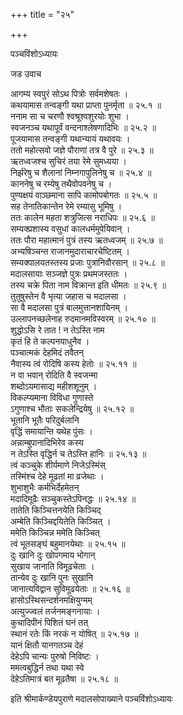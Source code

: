 +++
title = "२५"

+++

पञ्चविंशोऽध्यायः  

जड उवाच  

आगम्य स्वपुरं सोऽथ पित्रोः सर्वमशेषतः  ।  
कथयामास तन्वङ्गी यथा प्राप्ता पुनर्मृता  ॥ २५.१ ॥  
ननाम सा च चरणौ श्वश्रूश्वशुरयोः शुभा  ।  
स्वजनञ्च यथापूर्वं वन्दनाश्लेषणादिभिः  ॥ २५.२ ॥  
पूजयामास तन्वङ्गी यथान्यायं यथावयः  ।  
ततो महोत्सवो जज्ञे पौराणां तत्र वै पुरे  ॥ २५.३ ॥  
ऋतध्वजश्च सुचिरं तया रेमे सुमध्यया  ।  
निर्झरेषु च शैलानां निम्नगापुलिनेषु च  ॥ २५.४ ॥  
काननेषु च रम्येषु तथैवोपवनेषु च  ।  
पुण्यक्षयं वाञ्छमाना सापि कामोपबोगतः  ॥ २५.५ ॥  
सह तेनातिकान्तेन रेमे रम्यासु भूमिषु  ।  
ततः कालेन महता शत्रुजित्स नराधिपः  ॥ २५.६ ॥  
सम्यक्प्रशास्य वसुधां कालधर्ममुपेयिवान्  ।  
ततः पौरा महात्मानं पुत्रं तस्य ऋतध्वजम्  ॥ २५.७ ॥  
अभ्यषिञ्चन्त राजानमुदाराचारचेष्टितम्  ।  
सम्यक्पालयतस्तस्य प्रजाः पुत्रानिवौरसान्  ॥ २५.८ ॥  
मदालसायाः सञ्जज्ञे पुत्रः प्रथमजस्ततः  ।  
तस्य चक्रे पिता नाम विक्रान्त इति धीमतः  ॥ २५.९ ॥  
तुतुषुस्तेन वै भृत्या जहास च मदालसा  ।  
सा वै मदालसा पुत्रं बालमुत्तानशायिनम्  ।  
उल्लापनच्छलेनाह रुदमानमविस्वरम्  ॥ २५.१० ॥  
शुद्धोऽसि रे तात ! न तेऽस्ति नाम  
कृतं हि ते कल्पनयाधुनैव  ।  
पञ्चात्मकं देहमिदं तवैतन्  
नैवास्य त्वं रोदिषि कस्य हेतोः  ॥ २५.११ ॥  
न वा भवान् रोदिति वै स्वजन्मा  
शब्दोऽयमासाद्य महीशशूनुम्  ।  
विकल्प्यमाना विविधा गुणास्ते  
ऽगुणाश्च भौताः सकलेन्द्रियेषु  ॥ २५.१२ ॥  
भूतानि भूतैः परिदुर्बलानि  
वृद्धिं समायान्ति यथेह पुंसः  ।  
अन्नाम्बुपानादिभिरेव कस्य  
न तेऽस्ति वृद्धिर्न च तेऽस्ति हानिः  ॥ २५.१३ ॥  
त्वं कञ्चुके शीर्यमाणे निजेऽस्मिंस्  
तस्मिंश्च देहे मूढतां मा व्रजेथाः  ।  
शुभाशुभैः कर्मभिर्देहमेतन्  
मदादिमूढैः सञ्चुकस्तेऽपिनद्धः  ॥ २५.१४ ॥  
तातेति किञ्चित्तनयेति किञ्चिद्  
अम्बेति किञ्चिद्दयितेति किञ्चित् ।  
ममेति किञ्चिन्न ममेति किञ्चित्  
त्वं भूतसङ्घं बहुमानयेथाः  ॥ २५.१५ ॥  
दुः खानि दुः खोपगमाय भोगान्  
सुखाय जानाति विमूढचेताः  ।  
तान्येव दुः खानि पुनः सुखानि  
जानात्यविद्वान सुविमूढयेताः  ॥ २५.१६ ॥  
हासोऽस्थिसन्दर्शनमक्षियुग्मम्  
अत्युज्ज्वलं तर्जनमङ्गनायाः  ।  
कुचादिपीनं पिशितं घनं तत्  
स्थानं रतेः किं नरकं न योषित् ॥ २५.१७ ॥  
यानं क्षितौ यानगतञ्च देहं  
देहेऽपि चान्यः पुरुषो निविष्टः  ।  
ममत्वबुद्धिर्न तथा यथा स्वे  
देहेऽतिमात्रं बत मूढतैषा  ॥ २५.१८ ॥  

इति श्रीमार्कण्डेयपुराणे मदालसोपाख्याने पञ्चविंशोऽध्यायः  
